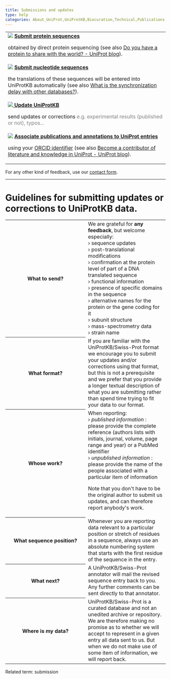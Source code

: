 ```yaml
---
title: Submissions and updates
type: help
categories: About_UniProt,UniProtKB,Biocuration,Technical,Publications,help
---
```


<div>

<table class="grid"><colgroup><col style="width: 100%" /></colgroup><tbody><tr class="odd"><td><img src="https://github.com/ebi-uniprot/uniprot-manual/raw/main/images/spin.png" /> <a href="https://www.ebi.ac.uk/swissprot/Submissions/spin/"><strong>Submit protein sequences</strong></a><p>obtained by direct protein sequencing (see also <a href="https://insideuniprot.blogspot.com/2015/07/do-you-have-protein-to-share-with-world.html">Do you have a protein to share with the world? - UniProt blog</a>).</p></td></tr><tr class="even"><td><img src="https://github.com/ebi-uniprot/uniprot-manual/raw/main/images/webin.png" /> <a href="https://www.ebi.ac.uk/embl/Submission/webin.html"><strong>Submit nucleotide sequences</strong></a><p>the translations of these sequences will be entered into UniProtKB automatically (see also <a href="https://www.uniprot.org/help/synchronization">What is the synchronization delay with other databases?</a>).</p></td></tr><tr class="odd"><td><a href="https://www.uniprot.org/update"><img src="https://github.com/ebi-uniprot/uniprot-manual/raw/main/images/comment.png" /> <strong>Update UniProtKB</strong></a><p>send updates or corrections <span style="color: grey;"> e.g. experimental results (published or not), typos... </span></p></td></tr><tr class="even"><td><img src="https://github.com/ebi-uniprot/uniprot-manual/raw/main/images/orcid.png" /> <a href="https://community.uniprot.org/bbsub/home.html"><strong>Associate publications and annotations to UniProt entries</strong></a><p>using your <a href="https://orcid.org/help">ORCID identifier</a> (see also <a href="https://insideuniprot.blogspot.com/2019/07/">Become a contributor of literature and knowledge in UniProt - UniProt blog</a>).</p></td></tr></tbody></table>

For any other kind of feedback, use our [contact form](https://www.uniprot.org/contact).

---

<div id="guidelines">

# Guidelines for submitting updates or corrections to UniProtKB data.

<table class="two-column"><colgroup><col style="width: 50%" /><col style="width: 50%" /></colgroup><tbody><tr class="odd"><th>What to send?</th><td>We are grateful for <strong>any feedback</strong>, but welcome especially:<br />
› sequence updates<br />
› post-translational modifications<br />
› confirmation at the protein level of part of a DNA translated sequence<br />
› functional information<br />
› presence of specific domains in the sequence<br />
› alternative names for the protein or the gene coding for it<br />
› subunit structure<br />
› mass-spectrometry data<br />
› strain name<br />
</td></tr><tr class="even"><th>What format?</th><td>If you are familiar with the UniProtKB/Swiss-Prot format we encourage you to submit your updates and/or corrections using that format, but this is not a prerequisite and we prefer that you provide a longer textual description of what you are submitting rather than spend time trying to fit your data to our format.</td></tr><tr class="odd"><th>Whose work?</th><td>When reporting:<br />
› <em>published information</em> : please provide the complete reference (authors lists with initials, journal, volume, page range and year) or a PubMed identifier<br />
› <em>unpublished information</em> : please provide the name of the people associated with a particular item of information<br />
<p>Note that you don't have to be the original author to submit us updates, and can therefore report anybody's work.</p></td></tr><tr class="even"><th>What sequence position?</th><td>Whenever you are reporting data relevant to a particular position or stretch of residues in a sequence, always use an absolute numbering system that starts with the first residue of the sequence in the entry.</td></tr><tr class="odd"><th>What next?</th><td>A UniProtKB/Swiss-Prot annotator will mail the revised sequence entry back to you. Any further comments can be sent directly to that annotator.</td></tr><tr class="even"><th>Where is my data?</th><td>UniProtKB/Swiss-Prot is a curated database and not an unedited archive or repository. We are therefore making no promise as to whether we will accept to represent in a given entry all data sent to us. But when we do not make use of some item of information, we will report back.</td></tr></tbody></table>

</div>

Related term: submission

</div>
